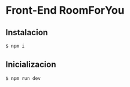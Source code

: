 # Front-End RoomForYou

## Instalacion
```bash
$ npm i
```

## Inicializacion
```bash
$ npm run dev
```
